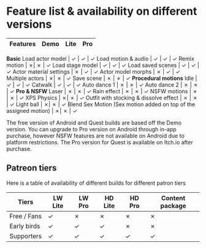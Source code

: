 # Feature list & availability on different versions

Features | Demo | Lite | Pro
--- | ---| --- | ---
**Basic**
Load actor model | ✓ | ✓ | ✓
Load motion & audio | ✓ | ✓ | ✓
Remix motion | ✗| ✗ | ✓
Load stage model | ✓ | ✓ | ✓
Load saved scenes | ✓ | ✓ | ✓
Actor material settings | ✗ | ✓ | ✓
Actor model morphs | ✗ | ✓ | ✓
Multiple actors | ✗| ✗ | ✓
Save scene | ✗ | ✗ | ✓
**Procedural motions**
Idle | ✓ | ✓ | ✓
Catwalk | ✓ | ✓ | ✓
Auto dance 1 | ✗ | ✗ | ✓
Auto dance 2 | ✗ | ✗ | ✓
**Pro & NSFW**
Laser | ✗ | ✗ | ✓ 
Rain effect | ✗ | ✗ | ✓
NSFW motions | ✗ | ✗ | ✓
XPS Physics | ✗| ✗ | ✓
Outfit with stocking & dissolve effect | ✗ | ✗ | ✓
Light ball | ✗| ✗ | ✓
Blend Sex Motion (Sex motion added on top of the assigned motion) | ✗| ✗ | ✓

The free version of Android and Quest builds are based off the Demo version. You can upgrade to Pro version on Android through in-app purchase, however NSFW features are not available on Android due to platform restrictions. The Pro version for Quest is available on Itch.io after purchase.  

## Patreon tiers
Here is a table of availability of different builds for different patron tiers

Tiers | LW Lite | LW Pro | HD Lite | HD Pro | Content package
--- | --- | --- | --- | --- | --- |
Free / Fans | ✓ | ✗ | ✗ | ✗ | ✗ |
Early birds | ✓ | ✓ | ✓ | ✗ | ✗ |
Supporters | ✓ | ✓ | ✓ | ✓ | ✓ |

